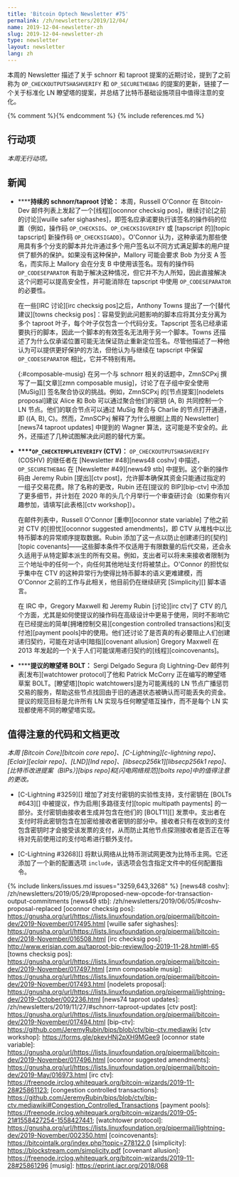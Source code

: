 ```yaml
---
title: 'Bitcoin Optech Newsletter #75'
permalink: /zh/newsletters/2019/12/04/
name: 2019-12-04-newsletter-zh
slug: 2019-12-04-newsletter-zh
type: newsletter
layout: newsletter
lang: zh
---
```

本周的 Newsletter 描述了关于 schnorr 和 taproot 提案的近期讨论，提到了之前称为 `OP_CHECKOUTPUTSHASHVERIFY` 和 `OP_SECURETHEBAG` 的提案的更新，链接了一个关于标准化 LN 瞭望塔的提案，并总结了比特币基础设施项目中值得注意的变化。

{% comment %}<!-- include references.md below the fold but above any Jekyll/Liquid variables-->{% endcomment %}
{% include references.md %}

## 行动项

*本周无行动项。*

## 新闻

- **<!--continued-schnorr-taproot-discussion-->****持续的 schnorr/taproot 讨论：** 本周，Russell O'Connor 在 Bitcoin-Dev 邮件列表上发起了一个[线程][oconnor checksig pos]，继续讨论[之前的讨论][wuille safer sighashes]，即签名应承诺要执行该签名的操作码的位置（例如，操作码 `OP_CHECKSIG`、`OP_CHECKSIGVERIFY` 或 [tapscript 的][topic tapscript] 新操作码 `OP_CHECKSIGADD`）。O'Connor 认为，这种承诺为那些使用具有多个分支的脚本并允许通过多个用户签名以不同方式满足脚本的用户提供了额外的保护。如果没有这种保护，Mallory 可能会要求 Bob 为分支 A 签名，而实际上 Mallory 会在分支 B 中使用该签名。现有的操作码 `OP_CODESEPARATOR` 有助于解决这种情况，但它并不为人所知，因此直接解决这个问题可以提高安全性，并可能消除在 tapscript 中使用 `OP_CODESEPARATOR` 的必要性。

  在一些[IRC 讨论][irc checksig pos]之后，Anthony Towns 提出了一个[替代建议][towns checksig pos]：容易受到此问题影响的脚本应将其分支分离为多个 taproot 叶子，每个叶子仅包含一个代码分支。Tapscript 签名已经承诺要执行的脚本，因此一个脚本的有效签名无法用于另一个脚本。Towns 还描述了为什么仅承诺位置可能无法保证防止重新定位签名。尽管他描述了一种他认为可以提供更好保护的方法，但他认为与继续在 tapscript 中保留 `OP_CODESEPARATOR` 相比，它并不特别有用。

  {:#composable-musig}
  在另一个与 schnorr 相关的话题中，ZmnSCPxj 撰写了一篇[文章][zmn composable musig]，讨论了在子组中安全使用 [MuSig][] 签名聚合协议的挑战。例如，ZmnSCPxj 的[节点提案][nodelets proposal]建议 Alice 和 Bob 可以通过聚合他们的密钥 (A, B) 共同控制一个 LN 节点。他们的联合节点可以通过 MuSig 聚合与 Charlie 的节点打开通道，即 ((A, B), C)。然而，ZmnSCPxj 解释了为什么根据[上周的 Newsletter][news74 taproot updates] 中提到的 Wagner 算法，这可能是不安全的。此外，还描述了几种试图解决此问题的替代方案。

- **<!--op-checktemplateverify-ctv-->****`OP_CHECKTEMPLATEVERIFY` (CTV)：** `OP_CHECKOUTPUTSHASHVERIFY` (COSHV) 的继任者在 [Newsletter #48][news48 coshv] 中描述，`OP_SECURETHEBAG` 在 [Newsletter #49][news49 stb] 中提到。这个新的操作码由 Jeremy Rubin [提出][ctv post]，允许脚本确保其资金只能通过指定的一组子交易花费。除了名称的更改，Rubin 还在[提议的 BIP][bip-ctv] 中添加了更多细节，并计划在 2020 年的头几个月举行一个审查研讨会（如果你有兴趣参加，请填写[此表格][ctv workshop]）。

  在邮件列表中，Russell O'Connor [重申][oconnor state variable] 了他之前对 CTV 的[担忧][oconnor suggested amendments]，即 CTV 从堆栈中以比特币脚本的异常顺序提取数据。Rubin 添加了这一点以防止创建递归的[契约][topic covenants]——这些脚本条件不仅适用于有限数量的后代交易，还会永久适用于从特定脚本派生的所有交易。例如，支出者可以将未来接收者限制为三个地址中的任何一个，向任何其他地址支付将被禁止。O'Connor 的担忧似乎集中在 CTV 的这种异常行为使得比特币脚本的语义更难建模，而 O'Connor 之前的工作与此相关，他目前仍在继续研究 [Simplicity][] 脚本语言。

  在 IRC 中，Gregory Maxwell 和 Jeremy Rubin [讨论][irc ctv]了 CTV 的几个方面，尤其是如何使提议的操作码在高级设计中更易于使用，同时不影响它在已经提出的简单[拥堵控制交易][congestion controlled transactions]和[支付池][payment pools]中的使用。他们还讨论了是否真的有必要阻止人们创建递归契约，可能在对话中[暗指][covenant allusion] Gregory Maxwell 在 2013 年发起的一个关于人们可能误用递归契约的[线程][coincovenants]。

- **<!--proposed-watchtower-bolt-->****提议的瞭望塔 BOLT：** Sergi Delgado Segura 向 Lightning-Dev 邮件列表[发布][watchtower protocol]了他和 Patrick McCorry 正在编写的瞭望塔草案 BOLT。[瞭望塔][topic watchtowers]是为可能离线的 LN 节点广播惩罚交易的服务，帮助这些节点找回由于旧的通道状态被确认而可能丢失的资金。提议的规范目标是允许所有 LN 实现与任何瞭望塔互操作，而不是每个 LN 实现都使用不同的瞭望塔实现。

## 值得注意的代码和文档更改

*本周 [Bitcoin Core][bitcoin core repo]、[C-Lightning][c-lightning repo]、[Eclair][eclair repo]、[LND][lnd repo]、[libsecp256k1][libsecp256k1 repo]、[比特币改进提案（BIPs）][bips repo]和[闪电网络规范][bolts repo]中的值得注意的更改。*

- [C-Lightning #3259][] 增加了对支付密钥的实验性支持，支付密钥在 [BOLTs #643][] 中被提议，作为启用[多路径支付][topic multipath payments] 的一部分。支付密钥由接收者生成并包含在他们的 [BOLT11][] 发票中。支出者在支付时将此密钥包含在加密给接收者密钥的部分中。接收者只有在收到的支付包含密钥时才会接受该发票的支付，从而防止其他节点探测接收者是否正在等待对先前使用过的支付哈希进行额外支付。

- [C-Lightning #3268][] 将默认网络从比特币测试网更改为比特币主网。它还添加了一个新的配置选项 `include`，该选项会包含指定文件中的任何配置指令。


{% include linkers/issues.md issues="3259,643,3268" %}
[news48 coshv]: /zh/newsletters/2019/05/29/#proposed-new-opcode-for-transaction-output-commitments
[news49 stb]: /zh/newsletters/2019/06/05/#coshv-proposal-replaced
[oconnor checksig pos]: https://gnusha.org/url/https://lists.linuxfoundation.org/pipermail/bitcoin-dev/2019-November/017495.html
[wuille safer sighashes]: https://gnusha.org/url/https://lists.linuxfoundation.org/pipermail/bitcoin-dev/2018-November/016508.html
[irc checksig pos]: http://www.erisian.com.au/taproot-bip-review/log-2019-11-28.html#l-65
[towns checksig pos]: https://gnusha.org/url/https://lists.linuxfoundation.org/pipermail/bitcoin-dev/2019-November/017497.html
[zmn composable musig]: https://gnusha.org/url/https://lists.linuxfoundation.org/pipermail/bitcoin-dev/2019-November/017493.html
[nodelets proposal]: https://gnusha.org/url/https://lists.linuxfoundation.org/pipermail/lightning-dev/2019-October/002236.html
[news74 taproot updates]: /zh/newsletters/2019/11/27/#schnorr-taproot-updates
[ctv post]: https://gnusha.org/url/https://lists.linuxfoundation.org/pipermail/bitcoin-dev/2019-November/017494.html
[bip-ctv]: https://github.com/JeremyRubin/bips/blob/ctv/bip-ctv.mediawiki
[ctv workshop]: https://forms.gle/pkevHNj2pXH9MGee9
[oconnor state variable]: https://gnusha.org/url/https://lists.linuxfoundation.org/pipermail/bitcoin-dev/2019-November/017496.html
[oconnor suggested amendments]: https://gnusha.org/url/https://lists.linuxfoundation.org/pipermail/bitcoin-dev/2019-May/016973.html
[irc ctv]: https://freenode.irclog.whitequark.org/bitcoin-wizards/2019-11-28#25861123;
[congestion controlled transactions]: https://github.com/JeremyRubin/bips/blob/ctv/bip-ctv.mediawiki#Congestion_Controlled_Transactions
[payment pools]: https://freenode.irclog.whitequark.org/bitcoin-wizards/2019-05-21#1558427254-1558427441;
[watchtower protocol]: https://gnusha.org/url/https://lists.linuxfoundation.org/pipermail/lightning-dev/2019-November/002350.html
[coincovenants]: https://bitcointalk.org/index.php?topic=278122.0
[simplicity]: https://blockstream.com/simplicity.pdf
[covenant allusion]: https://freenode.irclog.whitequark.org/bitcoin-wizards/2019-11-28#25861296
[musig]: https://eprint.iacr.org/2018/068
